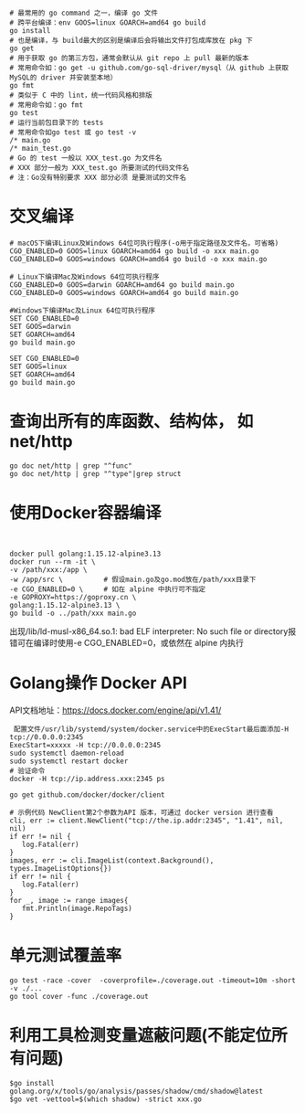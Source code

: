 
```commandline
# 最常用的 go command 之一，编译 go 文件
# 跨平台编译：env GOOS=linux GOARCH=amd64 go build
go install
# 也是编译，与 build最大的区别是编译后会将输出文件打包成库放在 pkg 下
go get
# 用于获取 go 的第三方包，通常会默认从 git repo 上 pull 最新的版本
# 常用命令如：go get -u github.com/go-sql-driver/mysql（从 github 上获取 MySQL的 driver 并安装至本地）
go fmt
# 类似于 C 中的 lint，统一代码风格和排版
# 常用命令如：go fmt
go test 
# 运行当前包目录下的 tests
# 常用命令如go test 或 go test -v
/* main.go
/* main_test.go
# Go 的 test 一般以 XXX_test.go 为文件名
# XXX 部分一般为 XXX_test.go 所要测试的代码文件名
# 注：Go没有特别要求 XXX 部分必须 是要测试的文件名
```

# 交叉编译

```commandline
# macOS下编译Linux及Windows 64位可执行程序(-o用于指定路径及文件名，可省略)
CGO_ENABLED=0 GOOS=linux GOARCH=amd64 go build -o xxx main.go
CGO_ENABLED=0 GOOS=windows GOARCH=amd64 go build -o xxx main.go
 
# Linux下编译Mac及Windows 64位可执行程序
CGO_ENABLED=0 GOOS=darwin GOARCH=amd64 go build main.go
CGO_ENABLED=0 GOOS=windows GOARCH=amd64 go build main.go
 
#Windows下编译Mac及Linux 64位可执行程序
SET CGO_ENABLED=0
SET GOOS=darwin
SET GOARCH=amd64
go build main.go
 
SET CGO_ENABLED=0
SET GOOS=linux
SET GOARCH=amd64
go build main.go
```

# 查询出所有的库函数、结构体， 如net/http

```commandline
go doc net/http | grep "^func"
go doc net/http | grep "^type"|grep struct
```

# 使用Docker容器编译

```commandline


docker pull golang:1.15.12-alpine3.13
docker run --rm -it \
-v /path/xxx:/app \
-w /app/src \          # 假设main.go及go.mod放在/path/xxx目录下
-e CGO_ENABLED=0 \     # 如在 alpine 中执行可不指定
-e GOPROXY=https://goproxy.cn \
golang:1.15.12-alpine3.13 \
go build -o ../path/xxx main.go
```

出现/lib/ld-musl-x86_64.so.1: bad ELF interpreter: No such file or directory报错可在编译时使用-e CGO_ENABLED=0，或依然在 alpine 内执行

# Golang操作 Docker API
API文档地址：https://docs.docker.com/engine/api/v1.41/

```commandline
 配置文件/usr/lib/systemd/system/docker.service中的ExecStart最后面添加-H tcp://0.0.0.0:2345
ExecStart=xxxxx -H tcp://0.0.0.0:2345
sudo systemctl daemon-reload
sudo systemctl restart docker
# 验证命令
docker -H tcp://ip.address.xxx:2345 ps
 
go get github.com/docker/docker/client
 
# 示例代码 NewClient第2个参数为API 版本，可通过 docker version 进行查看
cli, err := client.NewClient("tcp://the.ip.addr:2345", "1.41", nil, nil)
if err != nil {
   log.Fatal(err)
}
images, err := cli.ImageList(context.Background(), types.ImageListOptions{})
if err != nil {
   log.Fatal(err)
}
for _, image := range images{
   fmt.Println(image.RepoTags)
}
```
# 单元测试覆盖率
```commandline
go test -race -cover  -coverprofile=./coverage.out -timeout=10m -short -v ./...
go tool cover -func ./coverage.out
```

# 利用工具检测变量遮蔽问题(不能定位所有问题)
```commandline
$go install golang.org/x/tools/go/analysis/passes/shadow/cmd/shadow@latest
$go vet -vettool=$(which shadow) -strict xxx.go
```
